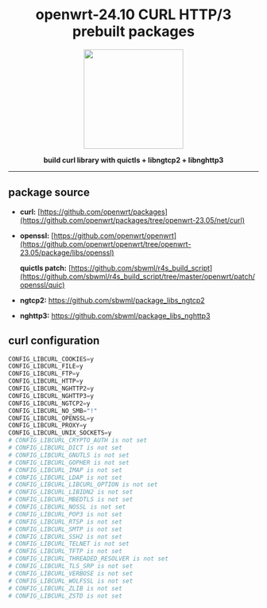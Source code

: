<h1 align="center">openwrt-24.10 CURL HTTP/3 prebuilt packages</h1>
<p align="center">
  <img width="200" src="https://camo.githubusercontent.com/dbd28ee76842c78a7114d06a44fb14d70ef6a9892463de18b3602ae14854e5e4/68747470733a2f2f6375726c2e73652f6c6f676f2f6375726c2d6c6f676f2e737667" />
</p>
<p align="center">
  <b>build curl library with quictls + libngtcp2 + libnghttp3</b>
</p>

-----------

## package source

- **curl:** [https://github.com/openwrt/packages](https://github.com/openwrt/packages/tree/openwrt-23.05/net/curl)
- **openssl:** [https://github.com/openwrt/openwrt](https://github.com/openwrt/openwrt/tree/openwrt-23.05/package/libs/openssl)
  
  **quictls patch:** [https://github.com/sbwml/r4s_build_script](https://github.com/sbwml/r4s_build_script/tree/master/openwrt/patch/openssl/quic)
  
- **ngtcp2:** https://github.com/sbwml/package_libs_ngtcp2
- **nghttp3:** https://github.com/sbwml/package_libs_nghttp3

## curl configuration

```py
CONFIG_LIBCURL_COOKIES=y
CONFIG_LIBCURL_FILE=y
CONFIG_LIBCURL_FTP=y
CONFIG_LIBCURL_HTTP=y
CONFIG_LIBCURL_NGHTTP2=y
CONFIG_LIBCURL_NGHTTP3=y
CONFIG_LIBCURL_NGTCP2=y
CONFIG_LIBCURL_NO_SMB="!"
CONFIG_LIBCURL_OPENSSL=y
CONFIG_LIBCURL_PROXY=y
CONFIG_LIBCURL_UNIX_SOCKETS=y
# CONFIG_LIBCURL_CRYPTO_AUTH is not set
# CONFIG_LIBCURL_DICT is not set
# CONFIG_LIBCURL_GNUTLS is not set
# CONFIG_LIBCURL_GOPHER is not set
# CONFIG_LIBCURL_IMAP is not set
# CONFIG_LIBCURL_LDAP is not set
# CONFIG_LIBCURL_LIBCURL_OPTION is not set
# CONFIG_LIBCURL_LIBIDN2 is not set
# CONFIG_LIBCURL_MBEDTLS is not set
# CONFIG_LIBCURL_NOSSL is not set
# CONFIG_LIBCURL_POP3 is not set
# CONFIG_LIBCURL_RTSP is not set
# CONFIG_LIBCURL_SMTP is not set
# CONFIG_LIBCURL_SSH2 is not set
# CONFIG_LIBCURL_TELNET is not set
# CONFIG_LIBCURL_TFTP is not set
# CONFIG_LIBCURL_THREADED_RESOLVER is not set
# CONFIG_LIBCURL_TLS_SRP is not set
# CONFIG_LIBCURL_VERBOSE is not set
# CONFIG_LIBCURL_WOLFSSL is not set
# CONFIG_LIBCURL_ZLIB is not set
# CONFIG_LIBCURL_ZSTD is not set
```
